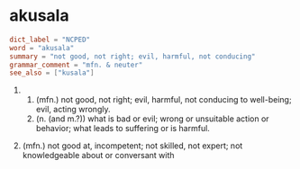 # akusala

``` toml
dict_label = "NCPED"
word = "akusala"
summary = "not good, not right; evil, harmful, not conducing"
grammar_comment = "mfn. & neuter"
see_also = ["kusala"]
```

1. 1. (mfn.) not good, not right; evil, harmful, not conducing to well\-being; evil, acting wrongly.
   2. (n. (and m.?)) what is bad or evil; wrong or unsuitable action or behavior; what leads to suffering or is harmful.

2. (mfn.) not good at, incompetent; not skilled, not expert; not knowledgeable about or conversant with

